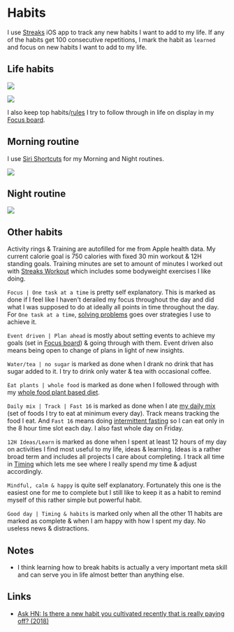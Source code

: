 # Habits

I use [Streaks](https://streaksapp.com) iOS app to track any new habits I want to add to my life. If any of the habits get 100 consecutive repetitions, I mark the habit as `learned` and focus on new habits I want to add to my life.

## Life habits

![](https://i.imgur.com/PEIQDFL.jpg)

![](https://i.imgur.com/YS9wfZe.jpg)

I also keep top habits/[rules](rules.md) I try to follow through in life on display in my [Focus board](focusing.md).

## Morning routine

I use [Siri Shortcuts](https://github.com/nikitavoloboev/my-ios#shortcuts) for my Morning and Night routines.

![](https://i.imgur.com/oG09oxf.jpg)

## Night routine

![](https://i.imgur.com/XSTgUAt.jpg)

## Other habits

Activity rings & Training are autofilled for me from Apple health data. My current calorie goal is 750 calories with fixed 30 min workout & 12H standing goals. Training minutes are set to amount of minutes I worked out with [Streaks Workout](https://streaksworkout.com) which includes some bodyweight exercises I like doing.

`Focus | One task at a time` is pretty self explanatory. This is marked as done if I feel like I haven't derailed my focus throughout the day and did what I was supposed to do at ideally all points in time throughout the day. For `One task at a time`, [solving problems](../research/solving-problems.md) goes over strategies I use to achieve it.

`Event driven | Plan ahead` is mostly about setting events to achieve my goals (set in [Focus board](../focusing/focusing.md)) & going through with them. Event driven also means being open to change of plans in light of new insights.

`Water/tea | no sugar` is marked as done when I drank no drink that has sugar added to it. I try to drink only water & tea with occasional coffee.

`Eat plants | whole food` is marked as done when I followed through with my [whole food plant based diet](../health/nutrition/nutrition.md).

`Daily mix | Track | Fast 16` is marked as done when I ate [my daily mix](../health/nutrition/foods.md) (set of foods I try to eat at minimum every day). Track means tracking the food I eat. And `Fast 16` means doing [intermittent fasting](../health/nutrition/fasting.md) so I can eat only in the 8 hour time slot each day. I also fast whole day on Friday.

`12H Ideas/Learn` is marked as done when I spent at least 12 hours of my day on activities I find most useful to my life, ideas & learning. Ideas is a rather broad term and includes all projects I care about completing. I track all time in [Timing](../macOS/apps/timing.md) which lets me see where I really spend my time & adjust accordingly.

`Mindful, calm & happy` is quite self explanatory. Fortunately this one is the easiest one for me to complete but I still like to keep it as a habit to remind myself of this rather simple but powerful habit.

`Good day | Timing & habits` is marked only when all the other 11 habits are marked as complete & when I am happy with how I spent my day. No useless news & distractions.

## Notes

- I think learning how to break habits is actually a very important meta skill and can serve you in life almost better than anything else.

## Links

- [Ask HN: Is there a new habit you cultivated recently that is really paying off? (2018)](https://news.ycombinator.com/item?id=17291127)
